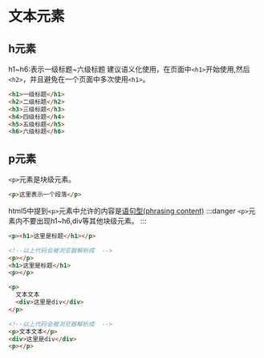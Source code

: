 # 文本元素

## h元素

h1~h6:表示一级标题~六级标题
建议语义化使用，在页面中`<h1>`开始使用,然后`<h2>`，并且避免在一个页面中多次使用`<h1>`。

```html
<h1>一级标题</h1>
<h2>二级标题</h2>
<h3>三级标题</h3>
<h4>四级标题</h4>
<h5>五级标题</h5>
<h6>六级标题</h6>
```

## p元素

`<p>`元素是块级元素。  

```html
<p>这里表示一个段落</p>
```

html5中提到`<p>`元素中允许的内容是[语句型(phrasing content)](https://developer.mozilla.org/en-US/docs/Web/Guide/HTML/Content_categories#Phrasing_content)
:::danger
`<p>`元素内不要出现h1~h6,div等其他块级元素。
:::

```html
<p><h1>这里是标题</h1></p>

<!--以上代码会被浏览器解析成  -->
<p></p>
<h1>这里是标题</h1>
<p></p>
```

```html
<p>
  文本文本
  <div>这里是div</div>
</p>

<!--以上代码会被浏览器解析成  -->
<p>文本文本</p>
<div>这里是div</div>
<p></p>

```
